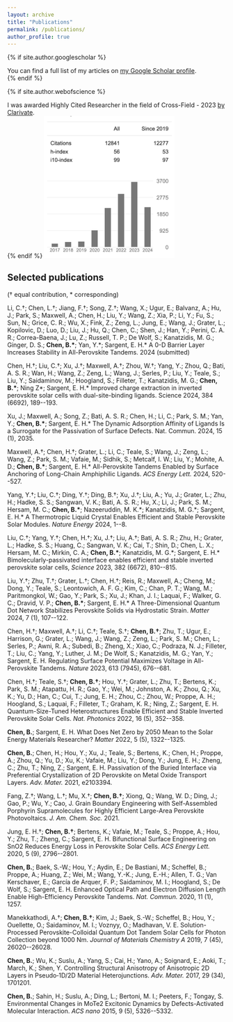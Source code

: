 ```yaml
---
layout: archive
title: "Publications"
permalink: /publications/
author_profile: true
---
```


{% if site.author.googlescholar %}
  <div class="wordwrap">You can find a full list of my articles on <a href="{{site.author.googlescholar}}">my Google Scholar profile</a>.</div>
{% endif %}

{% if site.author.webofscience %}
  <div class="wordwrap">I was awarded Highly Cited Researcher in the field of Cross-Field - 2023 <a href="{{site.author.webofscience}}">by Clarivate</a>.</div>
{% endif %}


<img src="/images/citationMay.png" width="300">

## Selected publications 
(† equal contribution, * corresponding)

Li, C.†; Chen, L.†; Jiang, F.†; Song, Z.†; Wang, X.; Ugur, E.; Balvanz,
A.; Hu, J.; Park, S.; Maxwell, A.; Chen, H.; Liu, Y.; Wang, Z.; Xia, P.;
Li, Y.; Fu, S.; Sun, N.; Grice, C. R.; Wu, X.; Fink, Z.; Zeng, L.; Jung,
E.; Wang, J.; Grater, L.; Kopilovic, D.; Luo, D.; Liu, J.; Hu, Q.; Chen,
C.; Shen, J.; Han, Y.; Perini, C. A. R.; Correa-Baena, J.; Lu, Z.;
Russell, T. P.; De Wolf, S.; Kanatzidis, M. G.; Ginger, D. S.; **Chen,
B.\***; Yan, Y.\*; Sargent, E. H.\* A 0-D Barrier Layer Increases
Stability in All-Perovskite Tandems. 2024 (submitted)

Chen, H.†; Liu, C.†; Xu, J.†; Maxwell, A.†; Zhou, W.†; Yang, Y.; Zhou,
Q.; Bati, A. S. R.; Wan, H.; Wang, Z.; Zeng, L.; Wang, J.; Serles, P.;
Liu, Y.; Teale, S.; Liu, Y.; Saidaminov, M.; Hoogland, S.; Filleter, T.;
Kanatzidis, M. G.; **Chen, B.\***; Ning Z\*; Sargent, E. H.\* Improved
charge extraction in inverted perovskite solar cells with
dual-site-binding ligands. Science 2024, 384 (6692), 189--193.

Xu, J.; Maxwell, A.; Song, Z.; Bati, A. S. R.; Chen, H.; Li, C.; Park,
S. M.; Yan, Y.; **Chen, B.\***; Sargent, E. H.\* The Dynamic Adsorption
Affinity of Ligands Is a Surrogate for the Passivation of Surface
Defects. Nat. Commun. 2024, 15 (1), 2035.

Maxwell, A.†; Chen, H.†; Grater, L.; Li, C.; Teale, S.; Wang, J.; Zeng,
L.; Wang, Z.; Park, S. M.; Vafaie, M.; Sidhik, S.; Metcalf, I. W.; Liu,
Y.; Mohite, A. D.; **Chen, B.\***; Sargent, E. H.\* All-Perovskite
Tandems Enabled by Surface Anchoring of Long-Chain Amphiphilic Ligands.
*ACS Energy Lett.* 2024, 520--527.

Yang, Y.†; Liu, C.†; Ding, Y.†; Ding, B.†; Xu, J.†; Liu, A.; Yu, J.;
Grater, L.; Zhu, H.; Hadke, S. S.; Sangwan, V. K.; Bati, A. S. R.; Hu,
X.; Li, J.; Park, S. M.; Hersam, M. C.; **Chen, B.\***; Nazeeruddin, M.
K.\*; Kanatzidis, M. G.\*; Sargent, E. H.\* A Thermotropic Liquid
Crystal Enables Efficient and Stable Perovskite Solar Modules. *Nature
Energy* 2024, 1--8.

Liu, C.†; Yang, Y.†; Chen, H.†; Xu, J.†; Liu, A.†; Bati, A. S. R.; Zhu,
H.; Grater, L.; Hadke, S. S.; Huang, C.; Sangwan, V. K.; Cai, T.; Shin,
D.; Chen, L. X.; Hersam, M. C.; Mirkin, C. A.; **Chen, B.\***;
Kanatzidis, M. G.\*; Sargent, E. H.\* Bimolecularly-passivated interface
enables efficient and stable inverted perovskite solar cells, *Science*
2023, 382 (6672), 810--815.

Liu, Y.†; Zhu, T.†; Grater, L.†; Chen, H.†; Reis, R.; Maxwell, A.;
Cheng, M.; Dong, Y.; Teale, S.; Leontowich, A. F. G.; Kim, C.; Chan, P.
T.; Wang, M.; Paritmongkol, W.; Gao, Y.; Park, S.; Xu, J.; Khan, J. I.;
Laquai, F.; Walker, G. C.; Dravid, V. P.; **Chen, B.\***; Sargent, E.
H.\* A Three-Dimensional Quantum Dot Network Stabilizes Perovskite
Solids via Hydrostatic Strain. *Matter* 2024, 7 (1), 107--122.

Chen, H.†; Maxwell, A.†; Li, C.†; Teale, S.†; **Chen, B.†**; Zhu, T.;
Ugur, E.; Harrison, G.; Grater, L.; Wang, J.; Wang, Z.; Zeng, L.; Park,
S. M.; Chen, L.; Serles, P.; Awni, R. A.; Subedi, B.; Zheng, X.; Xiao,
C.; Podraza, N. J.; Filleter, T.; Liu, C.; Yang, Y.; Luther, J. M.; De
Wolf, S.; Kanatzidis, M. G.; Yan, Y.; Sargent, E. H. Regulating Surface
Potential Maximizes Voltage in All-Perovskite Tandems. *Nature* 2023,
613 (7945), 676--681.

Chen, H.†; Teale, S.†; **Chen, B.†**; Hou, Y.†; Grater, L.; Zhu, T.;
Bertens, K.; Park, S. M.; Atapattu, H. R.; Gao, Y.; Wei, M.; Johnston,
A. K.; Zhou, Q.; Xu, K.; Yu, D.; Han, C.; Cui, T.; Jung, E. H.; Zhou,
C.; Zhou, W.; Proppe, A. H.; Hoogland, S.; Laquai, F.; Filleter, T.;
Graham, K. R.; Ning, Z.; Sargent, E. H. Quantum-Size-Tuned
Heterostructures Enable Efficient and Stable Inverted Perovskite Solar
Cells. *Nat. Photonics* 2022, 16 (5), 352--358.

**Chen, B.**; Sargent, E. H. What Does Net Zero by 2050 Mean to the
Solar Energy Materials Researcher? *Matter* 2022, 5 (5), 1322--1325.

**Chen, B.**; Chen, H.; Hou, Y.; Xu, J.; Teale, S.; Bertens, K.; Chen,
H.; Proppe, A.; Zhou, Q.; Yu, D.; Xu, K.; Vafaie, M.; Liu, Y.; Dong, Y.;
Jung, E. H.; Zheng, C.; Zhu, T.; Ning, Z.; Sargent, E. H. Passivation of
the Buried Interface via Preferential Crystallization of 2D Perovskite
on Metal Oxide Transport Layers. *Adv. Mater.* 2021, e2103394.

Fang, Z.†; Wang, L.†; Mu, X.†; **Chen, B.†**; Xiong, Q.; Wang, W. D.;
Ding, J.; Gao, P.; Wu, Y.; Cao, J. Grain Boundary Engineering with
Self-Assembled Porphyrin Supramolecules for Highly Efficient Large-Area
Perovskite Photovoltaics. *J. Am. Chem. Soc.* 2021.

Jung, E. H.†; **Chen, B.†**; Bertens, K.; Vafaie, M.; Teale, S.; Proppe,
A.; Hou, Y.; Zhu, T.; Zheng, C.; Sargent, E. H. Bifunctional Surface
Engineering on SnO2 Reduces Energy Loss in Perovskite Solar Cells. *ACS
Energy Lett.* 2020, 5 (9), 2796--2801.

**Chen, B.**; Baek, S.-W.; Hou, Y.; Aydin, E.; De Bastiani, M.;
Scheffel, B.; Proppe, A.; Huang, Z.; Wei, M.; Wang, Y.-K.; Jung, E.-H.;
Allen, T. G.; Van Kerschaver, E.; García de Arquer, F. P.; Saidaminov,
M. I.; Hoogland, S.; De Wolf, S.; Sargent, E. H. Enhanced Optical Path
and Electron Diffusion Length Enable High-Efficiency Perovskite Tandems.
*Nat. Commun.* 2020, 11 (1), 1257.

Manekkathodi, A.†; **Chen, B.†**; Kim, J.; Baek, S.-W.; Scheffel, B.;
Hou, Y.; Ouellette, O.; Saidaminov, M. I.; Voznyy, O.; Madhavan, V. E.
Solution-Processed Perovskite-Colloidal Quantum Dot Tandem Solar Cells
for Photon Collection beyond 1000 Nm. *Journal of Materials Chemistry A*
2019, 7 (45), 26020--26028.

**Chen, B.**; Wu, K.; Suslu, A.; Yang, S.; Cai, H.; Yano, A.; Soignard, E.; Aoki, T.; March, K.; Shen, Y. Controlling Structural Anisotropy of Anisotropic 2D Layers in Pseudo‐1D/2D Material Heterojunctions. *Adv. Mater.* 2017, 29 (34), 1701201.

**Chen, B.**; Sahin, H.; Suslu, A.; Ding, L.; Bertoni, M. I.; Peeters,
F.; Tongay, S. Environmental Changes in MoTe2 Excitonic Dynamics by
Defects-Activated Molecular Interaction. *ACS nano* 2015, 9 (5),
5326--5332.



<!--
{% include base_path %}

{% for post in site.publications reversed %}
  {% include archive-single.html %}
{% endfor %}
-->
